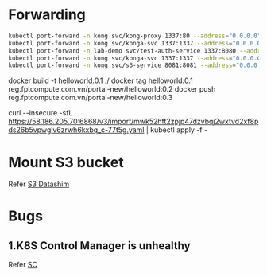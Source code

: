 # Forwarding
```sh
kubectl port-forward -n kong svc/kong-proxy 1337:80 --address="0.0.0.0"
kubectl port-forward -n kong svc/konga-svc 1337:1337 --address="0.0.0.0"
kubectl port-forward -n lab-demo svc/test-auth-service 1337:8080 --address="0.0.0.0"
kubectl port-forward -n kong svc/konga-svc 1337:1337 --address="0.0.0.0"
kubectl port-forward -n kong svc/s3-service 8081:8081 --address="0.0.0.0"
```

docker build -t helloworld:0.1 ./
docker tag helloworld:0.1 reg.fptcompute.com.vn/portal-new/helloworld:0.2
docker push reg.fptcompute.com.vn/portal-new/helloworld:0.3

curl --insecure -sfL https://58.186.205.70:6868/v3/import/mwk52hft2zpjp47dzvbqj2wxtvd2xf8pds26b5vpwglv6zrwh6kxbq_c-77t5g.yaml | kubectl apply -f -

# Mount S3 bucket 
Refer [S3 Datashim](https://github.com/datashim-io/datashim)

# Bugs
## 1.K8S Control Manager is unhealthy 
Refer [SC](https://stackoverflow.com/questions/64296491/how-to-resolve-scheduler-and-controller-manager-unhealthy-state-in-kubernetes)
